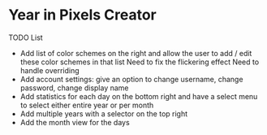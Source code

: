 # Year in Pixels Creator

TODO List

- Add list of color schemes on the right and allow the user to add / edit these color schemes in that list
    Need to fix the flickering effect
    Need to handle overriding
- Add account settings: give an option to change username, change password, change display name
- Add statistics for each day on the bottom right and have a select menu to select either entire year or per month
- Add multiple years with a selector on the top right
- Add the month view for the days
